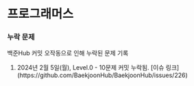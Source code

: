 # 프로그래머스

### 누락 문제

<p>백준Hub 커밋 오작동으로 인해 누락된 문제 기록</p>

<ol>
<li> 2024년 2월 5일(월), Level.0 - 10문제 커밋 누락됨. [이슈 링크](https://github.com/BaekjoonHub/BaekjoonHub/issues/226) </li>
</ol>



